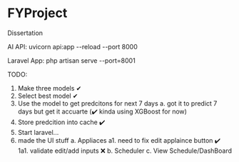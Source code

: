 # FYProject

Dissertation

AI API:
uvicorn api:app --reload --port 8000

Laravel App:
php artisan serve --port=8001

TODO:

1. Make three models ✔
2. Select best model ✔
3. Use the model to get predcitons for next 7 days
   a. got it to predict 7 days but get it accuarte (✔️ kinda using XGBoost for now)
4. Store predcition into cache ✔️
5. Start laravel...
6. made the UI stuff
   a. Appliaces
   a1. need to fix edit applaince button ✔️
   1a1. validate edit/add inputs ❌
   b. Scheduler
   c. View Schedule/DashBoard
